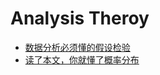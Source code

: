 # Analysis Theroy

* [数据分析必须懂的假设检验](https://zhuanlan.zhihu.com/p/26757316)
* [读了本文，你就懂了概率分布](https://zhuanlan.zhihu.com/p/26810566)